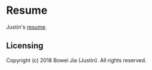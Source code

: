 # Resume

Justin's [resume](https://www.justin.plus).

## Licensing

Copyright (c) 2018 Bowei Jia (Justin). All rights reserved.
